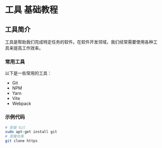 # 工具 基础教程

## 工具简介

工具是帮助我们完成特定任务的软件。在软件开发领域，我们经常需要使用各种工具来提高工作效率。

### 常用工具

以下是一些常用的工具：

- Git
- NPM
- Yarn
- Vite
- Webpack

### 示例代码

```bash
# 安装 Git
sudo apt-get install git
# 克隆仓库
git clone https
```

